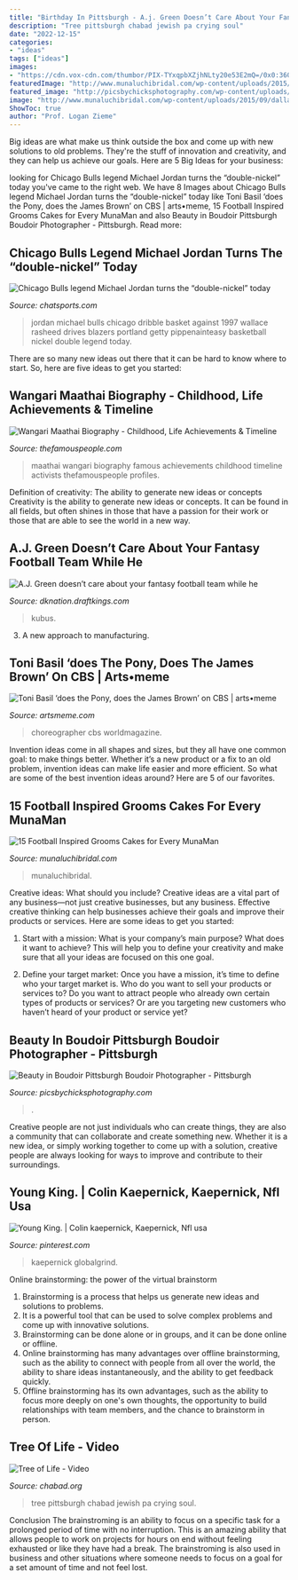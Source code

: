 ```yaml
---
title: "Birthday In Pittsburgh - A.j. Green Doesn’t Care About Your Fantasy Football Team While He"
description: "Tree pittsburgh chabad jewish pa crying soul"
date: "2022-12-15"
categories:
- "ideas"
tags: ["ideas"]
images:
- "https://cdn.vox-cdn.com/thumbor/PIX-TYxqpbXZjhNLty20e53E2mQ=/0x0:3600x5400/1820x1213/filters:focal(1280x1579:1856x2155)/cdn.vox-cdn.com/uploads/chorus_image/image/65733809/1175594979.jpg.0.jpg"
featuredImage: "http://www.munaluchibridal.com/wp-content/uploads/2015/09/dallas_cowboys_grooms_cake.jpg"
featured_image: "http://picsbychicksphotography.com/wp-content/uploads/2014/11/044(pp_w480_h720).jpg"
image: "http://www.munaluchibridal.com/wp-content/uploads/2015/09/dallas_cowboys_grooms_cake.jpg"
ShowToc: true
author: "Prof. Logan Zieme"
---
```



Big ideas are what make us think outside the box and come up with new solutions to old problems. They're the stuff of innovation and creativity, and they can help us achieve our goals. Here are 5 Big Ideas for your business: 

	

		
looking for Chicago Bulls legend Michael Jordan turns the “double-nickel” today you've came to the right web. We have 8 Images about Chicago Bulls legend Michael Jordan turns the “double-nickel” today like Toni Basil ‘does the Pony, does the James Brown’ on CBS | arts•meme, 15 Football Inspired Grooms Cakes for Every MunaMan and also Beauty in Boudoir Pittsburgh Boudoir Photographer - Pittsburgh. Read more:
		
    
## Chicago Bulls Legend Michael Jordan Turns The “double-nickel” Today

<img loading=lazy src="http://cdn.chatsports.com/thumbnails/416-23061-original.jpeg" onerror="this.onerror=null;this.src='https://tse2.mm.bing.net/th?id=OIP.UewOFBthWxyjQa_kgRAHygHaHa&amp;pid=15.1';" alt="Chicago Bulls legend Michael Jordan turns the “double-nickel” today">

_Source: chatsports.com_

>jordan michael bulls chicago dribble basket against 1997 wallace rasheed drives blazers portland getty pippenainteasy basketball nickel double legend today. 

	

There are so many new ideas out there that it can be hard to know where to start. So, here are five ideas to get you started: 

    
## Wangari Maathai Biography - Childhood, Life Achievements &amp; Timeline

<img loading=lazy src="https://www.thefamouspeople.com/profiles/images/wangari-maathai-3.jpg" onerror="this.onerror=null;this.src='https://tse1.mm.bing.net/th?id=OIP.gwDi5C4zNucoWkQyDea3bwHaGL&amp;pid=15.1';" alt="Wangari Maathai Biography - Childhood, Life Achievements &amp; Timeline">

_Source: thefamouspeople.com_

>maathai wangari biography famous achievements childhood timeline activists thefamouspeople profiles. 

	

Definition of creativity: The ability to generate new ideas or concepts
Creativity is the ability to generate new ideas or concepts. It can be found in all fields, but often shines in those that have a passion for their work or those that are able to see the world in a new way.

    
## A.J. Green Doesn’t Care About Your Fantasy Football Team While He

<img loading=lazy src="https://cdn.vox-cdn.com/thumbor/PIX-TYxqpbXZjhNLty20e53E2mQ=/0x0:3600x5400/1820x1213/filters:focal(1280x1579:1856x2155)/cdn.vox-cdn.com/uploads/chorus_image/image/65733809/1175594979.jpg.0.jpg" onerror="this.onerror=null;this.src='https://tse2.mm.bing.net/th?id=OIP.gvddgFVDwZeYzjpJMns86wHaE7&amp;pid=15.1';" alt="A.J. Green doesn’t care about your fantasy football team while he">

_Source: dknation.draftkings.com_

>kubus. 

	

3. A new approach to manufacturing.

    
## Toni Basil ‘does The Pony, Does The James Brown’ On CBS | Arts•meme

<img loading=lazy src="https://artsmeme.com/wp-content/uploads/2020/02/toni-basil.jpg" onerror="this.onerror=null;this.src='https://tse2.mm.bing.net/th?id=OIP.JxcUc2_VUSyeeBjtMbZhTwHaD4&amp;pid=15.1';" alt="Toni Basil ‘does the Pony, does the James Brown’ on CBS | arts•meme">

_Source: artsmeme.com_

>choreographer cbs worldmagazine. 

	

Invention ideas come in all shapes and sizes, but they all have one common goal: to make things better. Whether it’s a new product or a fix to an old problem, invention ideas can make life easier and more efficient. So what are some of the best invention ideas around? Here are 5 of our favorites.

    
## 15 Football Inspired Grooms Cakes For Every MunaMan

<img loading=lazy src="http://www.munaluchibridal.com/wp-content/uploads/2015/09/dallas_cowboys_grooms_cake.jpg" onerror="this.onerror=null;this.src='https://tse4.mm.bing.net/th?id=OIP.NSAP1OgtNRfMX5tcBYDxLQHaJ6&amp;pid=15.1';" alt="15 Football Inspired Grooms Cakes for Every MunaMan">

_Source: munaluchibridal.com_

>munaluchibridal. 

	

Creative ideas: What should you include?
Creative ideas are a vital part of any business—not just creative businesses, but any business. Effective creative thinking can help businesses achieve their goals and improve their products or services. Here are some ideas to get you started:
1. Start with a mission: What is your company’s main purpose? What does it want to achieve? This will help you to define your creativity and make sure that all your ideas are focused on this one goal.

2. Define your target market: Once you have a mission, it’s time to define who your target market is. Who do you want to sell your products or services to? Do you want to attract people who already own certain types of products or services? Or are you targeting new customers who haven’t heard of your product or service yet?

    
## Beauty In Boudoir Pittsburgh Boudoir Photographer - Pittsburgh

<img loading=lazy src="http://picsbychicksphotography.com/wp-content/uploads/2014/11/044(pp_w480_h720).jpg" onerror="this.onerror=null;this.src='https://tse2.mm.bing.net/th?id=OIP.j_yt5H-ElITTLSBmrJ33tQHaLH&amp;pid=15.1';" alt="Beauty in Boudoir Pittsburgh Boudoir Photographer - Pittsburgh">

_Source: picsbychicksphotography.com_

>. 

	

Creative people are not just individuals who can create things, they are also a community that can collaborate and create something new. Whether it is a new idea, or simply working together to come up with a solution, creative people are always looking for ways to improve and contribute to their surroundings.

    
## Young King. | Colin Kaepernick, Kaepernick, Nfl Usa

<img loading=lazy src="https://i.pinimg.com/736x/47/67/13/476713ca619a3d4d7a32b90b55a4f2a9--top-photos-colin-kaepernick.jpg" onerror="this.onerror=null;this.src='https://tse1.mm.bing.net/th?id=OIP.xpmjKjPAYG8NiRfDA1WI6AHaHa&amp;pid=15.1';" alt="Young King. | Colin kaepernick, Kaepernick, Nfl usa">

_Source: pinterest.com_

>kaepernick globalgrind. 

	

Online brainstorming: the power of the virtual brainstorm
1. Brainstorming is a process that helps us generate new ideas and solutions to problems.
2. It is a powerful tool that can be used to solve complex problems and come up with innovative solutions.
3. Brainstorming can be done alone or in groups, and it can be done online or offline.
4. Online brainstorming has many advantages over offline brainstorming, such as the ability to connect with people from all over the world, the ability to share ideas instantaneously, and the ability to get feedback quickly.
5. Offline brainstorming has its own advantages, such as the ability to focus more deeply on one's own thoughts, the opportunity to build relationships with team members, and the chance to brainstorm in person.

    
## Tree Of Life - Video

<img loading=lazy src="https://w2.chabad.org/media/images/1068/WAub10685706.jpg" onerror="this.onerror=null;this.src='https://tse4.mm.bing.net/th?id=OIP.UV5U2dz_gvKbLe9WF_XsIQHaHZ&amp;pid=15.1';" alt="Tree of Life - Video">

_Source: chabad.org_

>tree pittsburgh chabad jewish pa crying soul. 

	

Conclusion
The brainstroming is an ability to focus on a specific task for a prolonged period of time with no interruption. This is an amazing ability that allows people to work on projects for hours on end without feeling exhausted or like they have had a break. The brainstroming is also used in business and other situations where someone needs to focus on a goal for a set amount of time and not feel lost.

